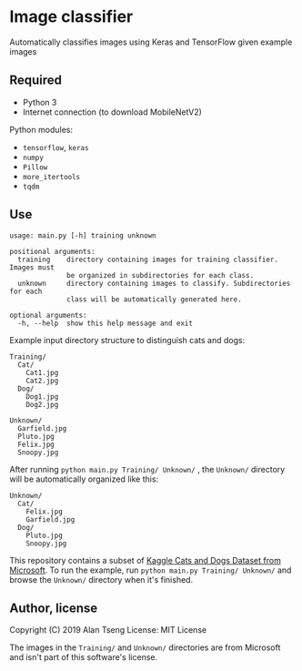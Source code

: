 # Image classifier

Automatically classifies images using Keras and TensorFlow given example images

## Required

- Python 3
- Internet connection (to download MobileNetV2)

Python modules:
- `tensorflow`, `keras`
- `numpy`
- `Pillow`
- `more_itertools`
- `tqdm`

## Use

```
usage: main.py [-h] training unknown

positional arguments:
  training    directory containing images for training classifier. Images must
              be organized in subdirectories for each class.
  unknown     directory containing images to classify. Subdirectories for each
              class will be automatically generated here.

optional arguments:
  -h, --help  show this help message and exit
```

Example input directory structure to distinguish cats and dogs:

```
Training/
  Cat/
    Cat1.jpg
    Cat2.jpg
  Dog/
    Dog1.jpg
    Dog2.jpg

Unknown/
  Garfield.jpg
  Pluto.jpg
  Felix.jpg
  Snoopy.jpg
```

After running `python main.py Training/ Unknown/` , the `Unknown/` directory will be automatically organized like this:

```
Unknown/
  Cat/
    Felix.jpg
    Garfield.jpg
  Dog/
    Pluto.jpg
    Snoopy.jpg
```

This repository contains a subset of [Kaggle Cats and Dogs Dataset from Microsoft](https://www.microsoft.com/en-us/download/details.aspx?id=54765). To run the example, run `python main.py Training/ Unknown/` and browse the `Unknown/` directory when it's finished.

## Author, license
Copyright (C) 2019 Alan Tseng
License: MIT License

The images in the `Training/` and `Unknown/` directories are from Microsoft and isn't part of this software's license.

